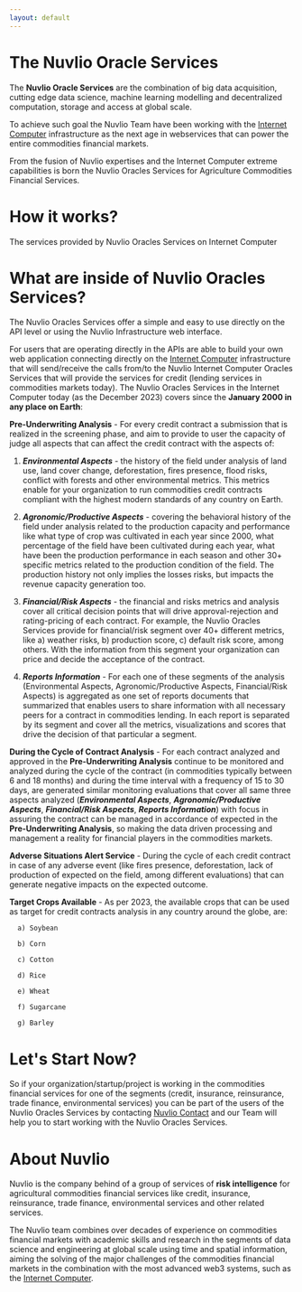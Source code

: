 ```yaml
---
layout: default
---
```


# The Nuvlio Oracle Services

The **Nuvlio Oracle Services** are the combination of big data acquisition, cutting edge data science,
machine learning modelling and decentralized computation, storage and access at global scale. 

To achieve such goal the Nuvlio Team have been working with the <a href="https://internetcomputer.org/" target="_blank" rel="noopener noreferrer">Internet Computer</a> 
infrastructure as the next age in webservices that can power the entire commodities financial markets.

From the fusion of Nuvlio expertises and the Internet Computer extreme capabilities is born the Nuvlio Oracles 
Services for Agriculture Commodities Financial Services.

# How it works?

The services provided by Nuvlio Oracles Services on Internet Computer 


# What are inside of Nuvlio Oracles Services?

The Nuvlio Oracles Services offer a simple and easy to use directly on the API level or using the Nuvlio Infrastructure 
web interface. 

For users that are operating directly in the APIs are able to build your own web application connecting directly on the
<a href="https://internetcomputer.org/" target="_blank" rel="noopener noreferrer">Internet Computer</a>
infrastructure that will send/receive the calls from/to the Nuvlio Internet Computer Oracles Services that will provide 
the services for credit (lending services in commodities markets today). The Nuvlio Oracles Services in the 
Internet Computer today (as the December 2023) covers since the **January 2000 in any place on Earth**:

**Pre-Underwriting Analysis** - For every credit contract a submission that is realized in the screening phase, 
and aim to provide to user the capacity of judge all aspects that can affect the credit contract with the aspects of:

1. **_Environmental Aspects_** - the history of the field under analysis of land use, land cover change, deforestation, 
fires presence, flood risks, conflict with forests and other environmental metrics. This metrics enable for your 
organization to run commodities credit contracts compliant with the highest modern standards of any country on Earth.

2. **_Agronomic/Productive Aspects_** - covering the behavioral history of the field under analysis related to the 
production capacity and performance like what type of crop was cultivated in each year since 2000, what percentage of 
the field have been cultivated during each year, what have been the production performance in each season and other 
30+ specific metrics related to the production condition of the field. The production history not only implies the 
losses risks, but impacts the revenue capacity generation too.


3. **_Financial/Risk Aspects_** - the financial and risks metrics and analysis cover all critical decision points that 
will drive approval-rejection and rating-pricing of each contract. For example, the Nuvlio Oracles Services provide for 
financial/risk segment over 40+ different metrics, like a) weather risks, b) production score, c) default risk score, 
among others. With the information from this segment your organization can price and decide the acceptance of the contract. 


4. **_Reports Information_** - For each one of these segments of the analysis (Environmental Aspects, 
Agronomic/Productive Aspects, Financial/Risk Aspects) is aggregated as one set of reports documents that summarized that 
enables users to share information with all necessary peers for a contract in commodities lending. In each report is 
separated by its segment and cover all the metrics, visualizations and scores that drive the decision of that particular 
a segment.

**During the Cycle of Contract Analysis** - For each contract analyzed and approved in the **Pre-Underwriting Analysis** 
continue to be monitored and analyzed during the cycle of the contract (in commodities typically between 6 and 18 months) 
and during the time interval with a frequency of 15 to 30 days, are generated similar monitoring evaluations that cover 
all same three aspects analyzed (**_Environmental Aspects_**, **_Agronomic/Productive Aspects_**, 
**_Financial/Risk Aspects_**, **_Reports Information_**) with focus in assuring the contract can be managed in accordance 
of expected in the **Pre-Underwriting Analysis**, so making the data driven processing and management a reality for 
financial players in the commodities markets.

**Adverse Situations Alert Service** - During the cycle of each credit contract in case of any adverse event (like 
fires presence, deforestation, lack of production of expected on the field, among different evaluations) that can generate 
negative impacts on the expected outcome. 

**Target Crops Available** - As per 2023, the available crops that can be used as target for credit contracts 
analysis in any country around the globe, are:


      a) Soybean
    
      b) Corn
    
      c) Cotton
    
      d) Rice
    
      e) Wheat 
    
      f) Sugarcane
    
      g) Barley


# Let's Start Now?

So if your organization/startup/project is working in the commodities financial services for one of the segments
(credit, insurance, reinsurance, trade finance, environmental services) you can be part of the users of the Nuvlio 
Oracles Services by contacting <a href="https://www.nuvlio.com/contact-us" target="_blank" rel="noopener noreferrer">Nuvlio Contact</a> 
and our Team will help you to start working with the Nuvlio Oracles Services.


# About Nuvlio

Nuvlio is the company behind of a group of services of **risk intelligence** for agricultural
commodities financial services like credit, insurance, reinsurance, trade finance, environmental services and other
related services.

The Nuvlio team combines over decades of experience on commodities financial markets with academic skills and
research in the segments of data science and engineering at global scale using time and spatial information,
aiming the solving of the major challenges of the commodities financial markets in the combination with the
most advanced web3 systems, such as the <a href="https://internetcomputer.org/" target="_blank" rel="noopener noreferrer">Internet Computer</a>.

